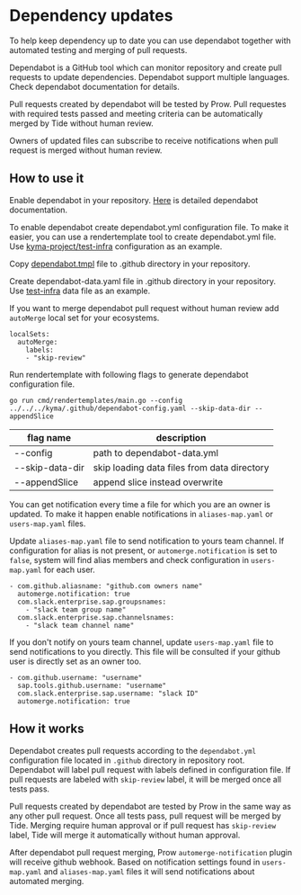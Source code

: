 # Dependency updates

To help keep dependency up to date you can use dependabot together with automated testing and merging of pull requests.

Dependabot is a GitHub tool which can monitor repository and create pull requests to update dependencies. Dependabot support multiple languages. Check dependabot documentation for details.

Pull requests created by dependabot will be tested by Prow. Pull requestes with required tests passed and meeting criteria can be automatically merged by Tide without human review.

Owners of updated files can subscribe to receive notifications when pull request is merged without human review.

## How to use it

Enable dependabot in your repository. [Here](https://docs.github.com/en/code-security/dependabot/dependabot-version-updates/about-dependabot-version-updates) is detailed dependabot documentation.

To enable dependabot create dependabot.yml configuration file. To make it easier, you can use a rendertemplate tool to create dependabot.yml file. Use [kyma-project/test-infra]() configuration as an example.

Copy [dependabot.tmpl](https://github.com/kyma-project/test-infra/blob/main/templates/templates/dependabot.tmpl) file to .github directory in your repository.

Create dependabot-data.yaml file in .github directory in your repository. Use [test-infra](https://github.com/kyma-project/kyma/blob/main/.github/dependabot-config.yaml) data file as an example.

If you want to merge dependabot pull request without human review add `autoMerge` local set for your ecosystems.

```azure
localSets:
  autoMerge:
    labels:
    - "skip-review"
```

Run rendertemplate with following flags to generate dependabot configuration file.

`go run cmd/rendertemplates/main.go --config ../../../kyma/.github/dependabot-config.yaml --skip-data-dir --appendSlice`

| flag name       | description  |
|-----------------|--------------|
| --config        | path to dependabot-data.yml |
| --skip-data-dir | skip loading data files from data directory |
| --appendSlice   | append slice instead overwrite |

You can get notification every time a file for which you are an owner is updated. To make it happen enable notifications in `aliases-map.yaml` or `users-map.yaml` files.

Update `aliases-map.yaml` file to send notification to yours team channel. If configuration for alias is not present, or `automerge.notification` is set to `false`, system will find alias members and check configuration in `users-map.yaml` for each user.

```
- com.github.aliasname: "github.com owners name"
  automerge.notification: true
  com.slack.enterprise.sap.groupsnames:
    - "slack team group name"
  com.slack.enterprise.sap.channelsnames:
    - "slack team channel name"
```

If you don't notify on yours team channel, update `users-map.yaml` file to send notifications to you directly. This file will be consulted if your github user is directly set as an owner too.

```
- com.github.username: "username"
  sap.tools.github.username: "username"
  com.slack.enterprise.sap.username: "slack ID"
  automerge.notification: true
```

## How it works

Dependabot creates pull requests according to the `dependabot.yml` configuration file located in `.github` directory in repository root. Dependabot will label pull request with labels defined in configuration file. If pull requests are labeled with `skip-review` label, it will be merged once all tests pass.

Pull requests created by dependabot are tested by Prow in the same way as any other pull request. Once all tests pass, pull request will be merged by Tide. Merging require human approval or if pull request has `skip-review` label, Tide will merge it automatically without human approval.

After dependabot pull request merging, Prow `automerge-notification` plugin will receive github webhook. Based on notification settings found in `users-map.yaml` and `aliases-map.yaml` files it will send notifications about automated merging.
